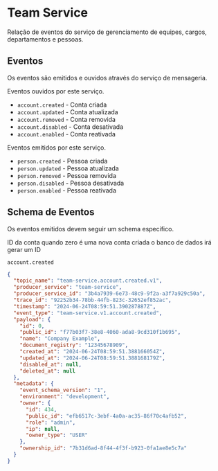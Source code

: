 # Team Service

Relação de eventos do serviço de gerenciamento de equipes, cargos, departamentos e pessoas.

## Eventos

Os eventos são emitidos e ouvidos através do serviço de mensageria.

Eventos ouvidos por este serviço.

- `account.created` - Conta criada
- `account.updated` - Conta atualizada
- `account.removed` - Conta removida
- `account.disabled` - Conta desativada
- `account.enabled` - Conta reativada

Eventos emitidos por este serviço.

- `person.created` - Pessoa criada
- `person.updated` - Pessoa atualizada
- `person.removed` - Pessoa removida
- `person.disabled` - Pessoa desativada
- `person.enabled` - Pessoa reativada

## Schema de Eventos

Os eventos emitidos devem seguir um schema específico.

ID da conta quando zero é uma nova conta criada o banco de dados irá gerar um ID

`account.created`

```json
{
  "topic_name": "team-service.account.created.v1",
  "producer_service": "team-service",
  "producer_service_id": "3b4a7939-6e73-48c9-9f2a-a3f7a929c50a",
  "trace_id": "92252b34-78bb-44fb-823c-32652ef852ac",
  "timestamp": "2024-06-24T08:59:51.390287887Z",
  "event_type": "team-service.v1.account.created",
  "payload": {
    "id": 0,
    "public_id": "f77b03f7-38e8-4060-ada8-9cd310f1b695",
    "name": "Company Example",
    "document_registry": "12345678909",
    "created_at": "2024-06-24T08:59:51.388166054Z",
    "updated_at": "2024-06-24T08:59:51.388168179Z",
    "disabled_at": null,
    "deleted_at": null
  },
  "metadata": {
    "event_schema_version": "1",
    "environment": "development",
    "owner": {
      "id": 434,
      "public_id": "efb6517c-3ebf-4a0a-ac35-86f70c4afb52",
      "role": "admin",
      "ip": null,
      "owner_type": "USER"
    },
    "ownership_id": "7b31d6ad-8f44-4f3f-b923-0fa1ae8e5c7a"
  }
}
```
